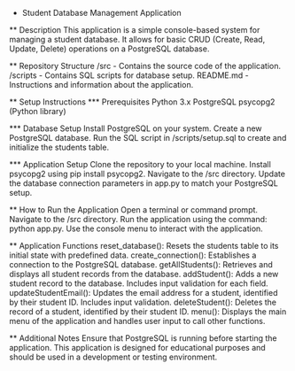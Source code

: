 * Student Database Management Application

** Description
This application is a simple console-based system for managing a student database. It allows for basic CRUD (Create, Read, Update, Delete) operations on a PostgreSQL database.

** Repository Structure
/src - Contains the source code of the application.
/scripts - Contains SQL scripts for database setup.
README.md - Instructions and information about the application.

** Setup Instructions
*** Prerequisites
    Python 3.x
    PostgreSQL
    psycopg2 (Python library)

*** Database Setup
    Install PostgreSQL on your system.
    Create a new PostgreSQL database.
    Run the SQL script in /scripts/setup.sql to create and initialize the students table.

*** Application Setup 
    Clone the repository to your local machine.
    Install psycopg2 using pip install psycopg2.
    Navigate to the /src directory.
    Update the database connection parameters in app.py to match your PostgreSQL setup.

** How to Run the Application
    Open a terminal or command prompt.
    Navigate to the /src directory.
    Run the application using the command: python app.py.
    Use the console menu to interact with the application.

** Application Functions
    reset_database(): Resets the students table to its initial state with predefined data.
    create_connection(): Establishes a connection to the PostgreSQL database.
    getAllStudents(): Retrieves and displays all student records from the database.
    addStudent(): Adds a new student record to the database. Includes input validation for each field.
    updateStudentEmail(): Updates the email address for a student, identified by their student ID. Includes input validation.
    deleteStudent(): Deletes the record of a student, identified by their student ID.
    menu(): Displays the main menu of the application and handles user input to call other functions.

** Additional Notes
Ensure that PostgreSQL is running before starting the application.
This application is designed for educational purposes and should be used in a development or testing environment.
